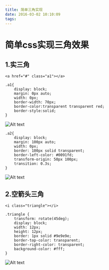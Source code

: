 ```yaml
---
title: 简单三角实现
date: 2016-03-02 10:10:09
tags:
---
```

# 简单css实现三角效果
## 1.实三角

	<a href="#" class="a1"></a>

	.a1{
        display: block;
        margin: 0px auto;
        width: 0px;
        border-width: 70px;
        border-color:transparent transparent red;
        border-style:solid;
    }
  
![Alt text](http://a3.qpic.cn/psb?/V101Z8453moGbb/OLmpHdBIK1TBNajd8RQDG8uSyja9eMLXaWw2*a3RmWM!/m/dAoBAAAAAAAA&ek=1&kp=1&pt=0&bo=8wDOAAAAAAADBx8!&sce=60-3-3&rf=0-0)

	.a2{
        display: block;
        margin: 100px auto;
        width: 0px;
        border: 100px solid transparent;
        border-left-color: #0091fd; 
        transform-origin: 50px 100px;
        transition: 0.3s;
    }
![Alt text](http://a2.qpic.cn/psb?/V101Z8453moGbb/pWhmXquOr4BQSuOwup0j1K9WrOnjiQj2WgdB2d2*9VI!/m/dAkBAAAAAAAA&ek=1&kp=1&pt=0&bo=8gBAAQAAAAADB5E!&sce=60-3-3&rf=0-0)

## 2.空箭头三角

	<i class="triangle"></i>

	.triangle {
        transform: rotate(45deg);
        display: block;
        width: 12px;
        height: 12px;
        border: 1px solid #9e9e9e;
        border-top-color: transparent;
        border-right-color: transparent;
        background-color: #fff;
	}
![Alt text](http://images2015.cnblogs.com/blog/983315/201608/983315-20160803152456293-1016896050.png)